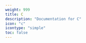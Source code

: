 ```yaml
---
weight: 999
title: C
description: "Documentation for C"
icon: "c"
icontype: "simple"
toc: false
---
```

